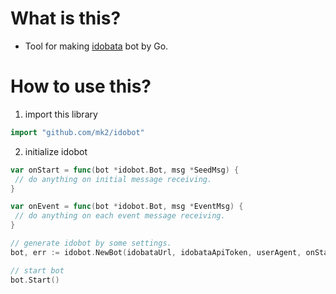 # What is this?

- Tool for making [idobata](https://idobata.io) bot by Go.

# How to use this?

1. import this library

```go
import "github.com/mk2/idobot"
```

2. initialize idobot

```go
var onStart = func(bot *idobot.Bot, msg *SeedMsg) {
 // do anything on initial message receiving.
}

var onEvent = func(bot *idobot.Bot, msg *EventMsg) {
 // do anything on each event message receiving.
}

// generate idobot by some settings.
bot, err := idobot.NewBot(idobataUrl, idobataApiToken, userAgent, onStart, onEvent)

// start bot
bot.Start()
```
